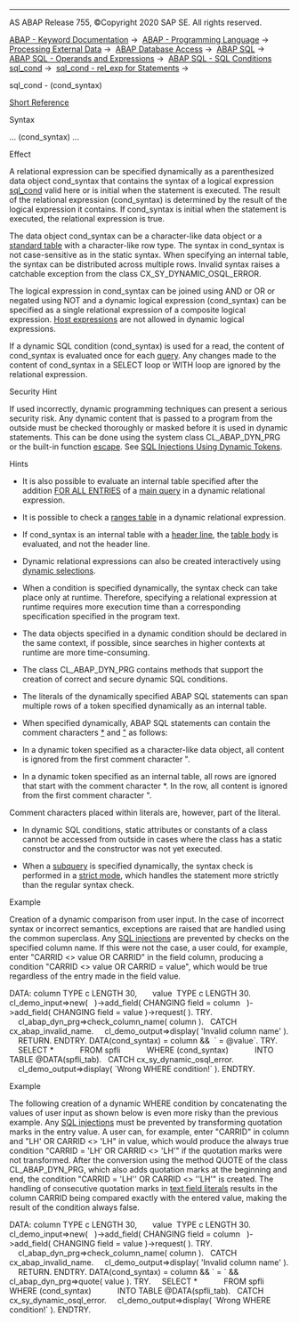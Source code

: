   

* * *

AS ABAP Release 755, ©Copyright 2020 SAP SE. All rights reserved.

[ABAP - Keyword Documentation](https://help.sap.com/doc/abapdocu_755_index_htm/7.55/en-US/abenabap.htm) →  [ABAP - Programming Language](https://help.sap.com/doc/abapdocu_755_index_htm/7.55/en-US/abenabap_reference.htm) →  [Processing External Data](https://help.sap.com/doc/abapdocu_755_index_htm/7.55/en-US/abenabap_language_external_data.htm) →  [ABAP Database Access](https://help.sap.com/doc/abapdocu_755_index_htm/7.55/en-US/abenabap_sql.htm) →  [ABAP SQL](https://help.sap.com/doc/abapdocu_755_index_htm/7.55/en-US/abenopensql.htm) →  [ABAP SQL - Operands and Expressions](https://help.sap.com/doc/abapdocu_755_index_htm/7.55/en-US/abenopen_sql_operands.htm) →  [ABAP SQL - SQL Conditions sql\_cond](https://help.sap.com/doc/abapdocu_755_index_htm/7.55/en-US/abenasql_cond.htm) →  [sql\_cond - rel\_exp for Statements](https://help.sap.com/doc/abapdocu_755_index_htm/7.55/en-US/abenosql_stmt_logexp.htm) → 

sql\_cond - (cond\_syntax)

[Short Reference](https://help.sap.com/doc/abapdocu_755_index_htm/7.55/en-US/abensql_cond_shortref.htm)

Syntax

... (cond\_syntax) ...

Effect

A relational expression can be specified dynamically as a parenthesized data object cond\_syntax that contains the syntax of a logical expression [sql\_cond](https://help.sap.com/doc/abapdocu_755_index_htm/7.55/en-US/abenasql_cond.htm) valid here or is initial when the statement is executed. The result of the relational expression (cond\_syntax) is determined by the result of the logical expression it contains. If cond\_syntax is initial when the statement is executed, the relational expression is true.

The data object cond\_syntax can be a character-like data object or a [standard table](https://help.sap.com/doc/abapdocu_755_index_htm/7.55/en-US/abenstandard_table_glosry.htm "Glossary Entry") with a character-like row type. The syntax in cond\_syntax is not case-sensitive as in the static syntax. When specifying an internal table, the syntax can be distributed across multiple rows. Invalid syntax raises a catchable exception from the class CX\_SY\_DYNAMIC\_OSQL\_ERROR.

The logical expression in cond\_syntax can be joined using AND or OR or negated using NOT and a dynamic logical expression (cond\_syntax) can be specified as a single relational expression of a composite logical expression. [Host expressions](https://help.sap.com/doc/abapdocu_755_index_htm/7.55/en-US/abenhost_expression_glosry.htm "Glossary Entry") are not allowed in dynamic logical expressions.

If a dynamic SQL condition (cond\_syntax) is used for a read, the content of cond\_syntax is evaluated once for each [query](https://help.sap.com/doc/abapdocu_755_index_htm/7.55/en-US/abenquery_glosry.htm "Glossary Entry"). Any changes made to the content of cond\_syntax in a SELECT loop or WITH loop are ignored by the relational expression.

Security Hint

If used incorrectly, dynamic programming techniques can present a serious security risk. Any dynamic content that is passed to a program from the outside must be checked thoroughly or masked before it is used in dynamic statements. This can be done using the system class CL\_ABAP\_DYN\_PRG or the built-in function [escape](https://help.sap.com/doc/abapdocu_755_index_htm/7.55/en-US/abenescape_functions.htm). See [SQL Injections Using Dynamic Tokens](https://help.sap.com/doc/abapdocu_755_index_htm/7.55/en-US/abensql_inj_dyn_tokens_scrty.htm).

Hints

-   It is also possible to evaluate an internal table specified after the addition [FOR ALL ENTRIES](https://help.sap.com/doc/abapdocu_755_index_htm/7.55/en-US/abenwhere_all_entries.htm) of a [main query](https://help.sap.com/doc/abapdocu_755_index_htm/7.55/en-US/abenmainquery_glosry.htm "Glossary Entry") in a dynamic relational expression.

-   It is possible to check a [ranges table](https://help.sap.com/doc/abapdocu_755_index_htm/7.55/en-US/abenranges_table_glosry.htm "Glossary Entry") in a dynamic relational expression.

-   If cond\_syntax is an internal table with a [header line](https://help.sap.com/doc/abapdocu_755_index_htm/7.55/en-US/abenheader_line_glosry.htm "Glossary Entry"), the [table body](https://help.sap.com/doc/abapdocu_755_index_htm/7.55/en-US/abentable_body_glosry.htm "Glossary Entry") is evaluated, and not the header line.

-   Dynamic relational expressions can also be created interactively using [dynamic selections](https://help.sap.com/doc/abapdocu_755_index_htm/7.55/en-US/abenfree_selections.htm).

-   When a condition is specified dynamically, the syntax check can take place only at runtime. Therefore, specifying a relational expression at runtime requires more execution time than a corresponding specification specified in the program text.

-   The data objects specified in a dynamic condition should be declared in the same context, if possible, since searches in higher contexts at runtime are more time-consuming.

-   The class CL\_ABAP\_DYN\_PRG contains methods that support the creation of correct and secure dynamic SQL conditions.

-   The literals of the dynamically specified ABAP SQL statements can span multiple rows of a token specified dynamically as an internal table.

-   When specified dynamically, ABAP SQL statements can contain the comment characters [\*](https://help.sap.com/doc/abapdocu_755_index_htm/7.55/en-US/abencomment.htm) and ["](https://help.sap.com/doc/abapdocu_755_index_htm/7.55/en-US/abencomment.htm) as follows:

-   In a dynamic token specified as a character-like data object, all content is ignored from the first comment character ".

-   In a dynamic token specified as an internal table, all rows are ignored that start with the comment character \*. In the row, all content is ignored from the first comment character ".

Comment characters placed within literals are, however, part of the literal.

-   In dynamic SQL conditions, static attributes or constants of a class cannot be accessed from outside in cases where the class has a static constructor and the constructor was not yet executed.

-   When a [subquery](https://help.sap.com/doc/abapdocu_755_index_htm/7.55/en-US/abensubquery_glosry.htm "Glossary Entry") is specified dynamically, the syntax check is performed in a [strict mode](https://help.sap.com/doc/abapdocu_755_index_htm/7.55/en-US/abenopensql_strict_mode_740_sp08.htm), which handles the statement more strictly than the regular syntax check.

Example

Creation of a dynamic comparison from user input. In the case of incorrect syntax or incorrect semantics, exceptions are raised that are handled using the common superclass. Any [SQL injections](https://help.sap.com/doc/abapdocu_755_index_htm/7.55/en-US/abensql_injection_glosry.htm "Glossary Entry") are prevented by checks on the specified column name. If this were not the case, a user could, for example, enter "CARRID <> value OR CARRID" in the field column, producing a condition "CARRID <> value OR CARRID = value", which would be true regardless of the entry made in the field value.

DATA: column TYPE c LENGTH 30,
      value  TYPE c LENGTH 30.
cl\_demo\_input=>new(
  )->add\_field( CHANGING field = column
  )->add\_field( CHANGING field = value )->request( ).
TRY.
    cl\_abap\_dyn\_prg=>check\_column\_name( column ).
  CATCH cx\_abap\_invalid\_name.
    cl\_demo\_output=>display( 'Invalid column name' ).
    RETURN.
ENDTRY.
DATA(cond\_syntax) = column &&  \` = @value\`.
TRY.
    SELECT \*
           FROM spfli
           WHERE (cond\_syntax)
           INTO TABLE @DATA(spfli\_tab).
  CATCH cx\_sy\_dynamic\_osql\_error.
    cl\_demo\_output=>display( \`Wrong WHERE condition!\` ).
ENDTRY.

Example

The following creation of a dynamic WHERE condition by concatenating the values of user input as shown below is even more risky than the previous example. Any [SQL injections](https://help.sap.com/doc/abapdocu_755_index_htm/7.55/en-US/abensql_injection_glosry.htm "Glossary Entry") must be prevented by transforming quotation marks in the entry value. A user can, for example, enter "CARRID" in column and "LH' OR CARRID <> 'LH" in value, which would produce the always true condition "CARRID = 'LH' OR CARRID <> 'LH'" if the quotation marks were not transformed. After the conversion using the method QUOTE of the class CL\_ABAP\_DYN\_PRG, which also adds quotation marks at the beginning and end, the condition "CARRID = 'LH'' OR CARRID <> ''LH'" is created. The handling of consecutive quotation marks in [text field literals](https://help.sap.com/doc/abapdocu_755_index_htm/7.55/en-US/abenuntyped_character_literals.htm) results in the column CARRID being compared exactly with the entered value, making the result of the condition always false.

DATA: column TYPE c LENGTH 30,
      value  TYPE c LENGTH 30.
cl\_demo\_input=>new(
  )->add\_field( CHANGING field = column
  )->add\_field( CHANGING field = value )->request( ).
TRY.
    cl\_abap\_dyn\_prg=>check\_column\_name( column ).
  CATCH cx\_abap\_invalid\_name.
    cl\_demo\_output=>display( 'Invalid column name' ).
    RETURN.
ENDTRY.
DATA(cond\_syntax) = column && \` = \` && cl\_abap\_dyn\_prg=>quote( value ).
TRY.
    SELECT \*
           FROM spfli
           WHERE (cond\_syntax)
           INTO TABLE @DATA(spfli\_tab).
  CATCH cx\_sy\_dynamic\_osql\_error.
    cl\_demo\_output=>display( \`Wrong WHERE condition!\` ).
ENDTRY.